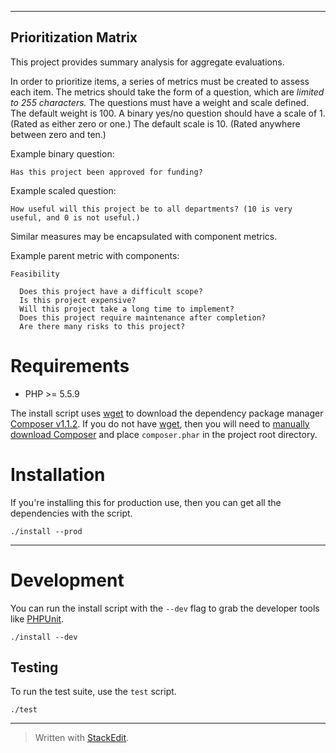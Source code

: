 ---------------------
Prioritization Matrix
---------------------

This project provides summary analysis for aggregate evaluations.

In order to prioritize items, a series of metrics must be created to assess each item.
The metrics should take the form of a question, which are *limited to 255 characters.*
The questions must have a weight and scale defined. The default weight is 100.
A binary yes/no question should have a scale of 1. (Rated as either zero or one.)
The default scale is 10. (Rated anywhere between zero and ten.)

Example binary question:

    Has this project been approved for funding?

Example scaled question:

    How useful will this project be to all departments? (10 is very useful, and 0 is not useful.)

Similar measures may be encapsulated with component metrics.

Example parent metric with components:

    Feasibility

      Does this project have a difficult scope?
      Is this project expensive?
      Will this project take a long time to implement?
      Does this project require maintenance after completion?
      Are there many risks to this project?

# Requirements

* PHP >= 5.5.9

The install script uses [wget][3] to download the dependency package manager [Composer v1.1.2][2].
If you do not have [wget][3], then you will need to [manually download Composer][2]
and place `composer.phar` in the project root directory.

# Installation

If you're installing this for production use, then you can get all the dependencies with the script.

    ./install --prod

----------

# Development

You can run the install script with the `--dev` flag to grab the developer tools like [PHPUnit][4].

    ./install --dev

## Testing

To run the test suite, use the `test` script.

    ./test

----------

[1]:http://php.net/manual/en/book.pdo.php
[2]:https://getcomposer.org/download/
[3]:https://www.gnu.org/software/wget/
[4]:https://phpunit.de/

> Written with [StackEdit](https://stackedit.io/).
